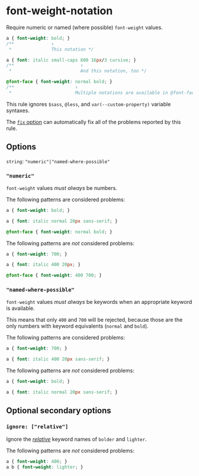 # font-weight-notation

Require numeric or named (where possible) `font-weight` values.

<!-- prettier-ignore -->
```css
a { font-weight: bold; }
/**              ↑
 *               This notation */

a { font: italic small-caps 600 16px/3 cursive; }
/**                         ↑
 *                          And this notation, too */

@font-face { font-weight: normal bold; }
/**                       ↑
 *                        Multiple notations are available in @font-face */
```

This rule ignores `$sass`, `@less`, and `var(--custom-property)` variable syntaxes.

The [`fix` option](https://github.com/stylelint/stylelint/tree/14.16.1/docs/user-guide/usage/options.md#fix) can automatically fix all of the problems reported by this rule.

## Options

`string`: `"numeric"|"named-where-possible"`

### `"numeric"`

`font-weight` values _must always_ be numbers.

The following patterns are considered problems:

<!-- prettier-ignore -->
```css
a { font-weight: bold; }
```

<!-- prettier-ignore -->
```css
a { font: italic normal 20px sans-serif; }
```

<!-- prettier-ignore -->
```css
@font-face { font-weight: normal bold; }
```

The following patterns are _not_ considered problems:

<!-- prettier-ignore -->
```css
a { font-weight: 700; }
```

<!-- prettier-ignore -->
```css
a { font: italic 400 20px; }
```

<!-- prettier-ignore -->
```css
@font-face { font-weight: 400 700; }
```

### `"named-where-possible"`

`font-weight` values _must always_ be keywords when an appropriate keyword is available.

This means that only `400` and `700` will be rejected, because those are the only numbers with keyword equivalents (`normal` and `bold`).

The following patterns are considered problems:

<!-- prettier-ignore -->
```css
a { font-weight: 700; }
```

<!-- prettier-ignore -->
```css
a { font: italic 400 20px sans-serif; }
```

The following patterns are _not_ considered problems:

<!-- prettier-ignore -->
```css
a { font-weight: bold; }
```

<!-- prettier-ignore -->
```css
a { font: italic normal 20px sans-serif; }
```

## Optional secondary options

### `ignore: ["relative"]`

Ignore the [_relative_](https://drafts.csswg.org/css-fonts/#font-weight-prop) keyword names of `bolder` and `lighter`.

The following patterns are _not_ considered problems:

<!-- prettier-ignore -->
```css
a { font-weight: 400; }
a b { font-weight: lighter; }
```
